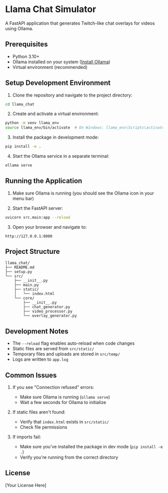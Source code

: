 # Llama Chat Simulator

A FastAPI application that generates Twitch-like chat overlays for videos using Ollama.

## Prerequisites

- Python 3.10+
- Ollama installed on your system ([Install Ollama](https://ollama.ai/download))
- Virtual environment (recommended)

## Setup Development Environment

1. Clone the repository and navigate to the project directory:
```bash
cd llama_chat
```

2. Create and activate a virtual environment:
```bash
python -m venv llama_env
source llama_env/bin/activate  # On Windows: llama_env\Scripts\activate
```

3. Install the package in development mode:
```bash
pip install -e .
```

4. Start the Ollama service in a separate terminal:
```bash
ollama serve
```

## Running the Application

1. Make sure Ollama is running (you should see the Ollama icon in your menu bar)

2. Start the FastAPI server:
```bash
uvicorn src.main:app --reload
```

3. Open your browser and navigate to:
```
http://127.0.0.1:8000
```

## Project Structure

```
llama_chat/
├── README.md
├── setup.py
└── src/
    ├── __init__.py
    ├── main.py
    ├── static/
    │   └── index.html
    └── core/
        ├── __init__.py
        ├── chat_generator.py
        ├── video_processor.py
        └── overlay_generator.py
```

## Development Notes

- The `--reload` flag enables auto-reload when code changes
- Static files are served from `src/static/`
- Temporary files and uploads are stored in `src/temp/`
- Logs are written to `app.log`

## Common Issues

1. If you see "Connection refused" errors:
   - Make sure Ollama is running (`ollama serve`)
   - Wait a few seconds for Ollama to initialize

2. If static files aren't found:
   - Verify that `index.html` exists in `src/static/`
   - Check file permissions

3. If imports fail:
   - Make sure you've installed the package in dev mode (`pip install -e .`)
   - Verify you're running from the correct directory

## License

[Your License Here]